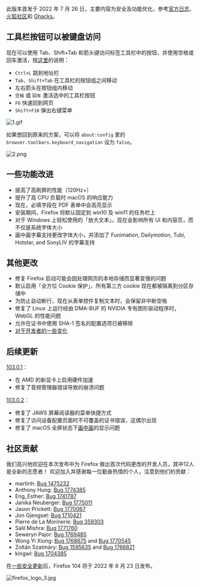 此版本首发于 2022 年 7 月 26 日，主要内容为安全及功能优化，参考[官方日志](https://www.mozilla.org/en-US/firefox/103.0/releasenotes/)、[火狐社区](http://mozilla.com.cn/forum.php?mod=viewthread&tid=428565)和 [Ghacks](https://www.ghacks.net/2022/07/26/firefox-103-improved-toolbar-access-performance-and-more/)。

## 工具栏按钮可以被键盘访问

现在可以使用 Tab、Shift+Tab 和箭头键访问标签工具栏中的按钮，并使用空格或回车激活，按[这里](https://mzl.la/3nDieZj)的说明：

+ `Ctrl+L` 跳到地址栏
+ `Tab`、`Shift+Tab` 在工具栏的按钮组之间移动
+ 左右箭头在按钮组内移动
+ `空格` 或 `回车` 激活选中的工具栏按钮
+ `F6` 快速回到网页
+ `Shift+F10` 弹出右键菜单

![1.gif](https://s2.loli.net/2022/07/27/YPrqcFEKel1sBpC.gif)

如果想回到原来的方案，可以将 `about:config` 里的 `browser.toolbars.keyboard_navigation` 设为 `false`。

![2.png](https://s2.loli.net/2022/07/27/cWv9O2sVyqR5SUD.png)

## 一些功能改进

+ 提高了高刷屏的性能（120Hz+）
+ 提升了高 CPU 负载时 macOS 的响应能力
+ 现在，必填字段在 PDF 表单中会高亮显示
+ 安装期间，Firefox 将默认固定到 win10 及 win11 的任务栏上
+ 对于 Windows 上轻松使用的「放大文本」，现在会影响所有 UI 和内容页，而不仅是系统字体大小
+ 画中画字幕支持更改字体大小，并添加了 Funimation, Dailymotion, Tubi, Hotstar, and SonyLIV 的字幕支持

## 其他更改

+ 修复 Firefox 启动可能会因处理网页的本地存储而显著变慢的问题
+ 默认启用「全方位 Cookie 保护」，所有第三方 cookie 现在都被隔离到分区存储中
+ 为防止自动断行，现在从表单控件复制文本时，会保留非中断空格
+ 修复了 Linux 上运行经由 DMA-BUF 的 NVIDIA 专有图形驱动程序时，WebGL 的性能问题
+ 允许在证书中使用 SHA-1 签名的配置选项已被移除
+ [对于开发者的一些变化](https://developer.mozilla.org/en-US/docs/Mozilla/Firefox/Releases/103)

## 后续更新

[103.0.1](https://www.mozilla.org/en-US/firefox/103.0.1/releasenotes/)：

+ 在 AMD 的新显卡上启用硬件加速
+ 修复了音频管理器错误导致的崩溃问题

[103.0.2](https://www.mozilla.org/en-US/firefox/103.0.2/releasenotes/)：

+ 修复了 JAWS 屏幕阅读器的菜单快捷方式
+ 修复了访问设备配置页面时不可覆盖的证书错误，这偶尔出现
+ 修复了 macOS 全屏状态下[画中画](https://support.mozilla.org/kb/about-picture-picture-firefox)的显示问题

## 社区贡献

我们高兴地欢迎在本次发布中为 Firefox 做出首次代码更改的开发人员，其中12人是全新的志愿者！
欢迎加入并感谢每一位勤奋热情的个人，注意到他们的贡献：

+ martinh: [Bug 1475232](https://bugzilla.mozilla.org/show_bug.cgi?id=1475232)
+ Anthony Hung: [Bug 1774385](https://bugzilla.mozilla.org/show_bug.cgi?id=1774385)
+ Eng\_Esther: [Bug 1741787](https://bugzilla.mozilla.org/show_bug.cgi?id=1741787)
+ Janika Neuberger: [Bug 1775011](https://bugzilla.mozilla.org/show_bug.cgi?id=1775011)
+ Jason Prickett: [Bug 1770067](https://bugzilla.mozilla.org/show_bug.cgi?id=1770067)
+ Jon Gjengset: [Bug 1710421](https://bugzilla.mozilla.org/show_bug.cgi?id=1710421)
+ Pierre de La Morinerie: [Bug 359303](https://bugzilla.mozilla.org/show_bug.cgi?id=359303)
+ Salil Mishra: [Bug 1771760](https://bugzilla.mozilla.org/show_bug.cgi?id=1771760)
+ Seweryn Pajor: [Bug 1769485](https://bugzilla.mozilla.org/show_bug.cgi?id=1769485)
+ Wong Yi Xiong: [Bug 1768675](https://bugzilla.mozilla.org/show_bug.cgi?id=1768675) and [Bug 1770545](https://bugzilla.mozilla.org/show_bug.cgi?id=1770545)
+ Zoltán Szatmáry: [Bug 1595635](https://bugzilla.mozilla.org/show_bug.cgi?id=1595635) and [Bug 1766821](https://bugzilla.mozilla.org/show_bug.cgi?id=1766821)
+ kingwl: [Bug 1704385](https://bugzilla.mozilla.org/show_bug.cgi?id=1704385)

在[一些安全更新](https://www.mozilla.org/security/advisories/mfsa2022-28/)后，Firefox 104 将于 2022 年 8 月 23 日发布。

![firefox_logo_3.jpg](https://s2.loli.net/2022/05/02/s4pUX1SYOwmCz6A.jpg)